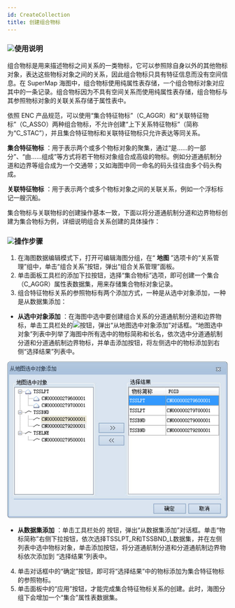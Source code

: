 ```yaml
---
id: CreateCollection
title: 创建组合物标
---
```

### ![](../../../../img/read.gif)使用说明

组合物标是用来描述物标之间关系的一类物标，它可以参照除自身以外的其他物标对象，表达这些物标对象之间的关系，因此组合物标只具有特征信息而没有空间信息。在
SuperMap
海图中，组合物标使用纯属性表存储，一个组合物标对象对应其中的一条记录。组合物标因为不具有空间关系而使用纯属性表存储，组合物标与其参照物标对象的关联关系存储于属性表中。

依照 ENC
产品规范，可以使用“集合特征物标”（C_AGGR）和“关联特征物标”（C_ASSO）两种组合物标，不允许创建“上下关系特征物标”（简称为“C_STAC”），并且集合特征物标和关联特征物标只允许表达等同关系。

**集合特征物标**
：用于表示两个或多个物标对象的聚集，通过“是……的一部分”、“由……组成”等方式将若干物标对象组合成高级的物标。例如分道通航制分道和边界等组合成为一个交通带；又如海图中同一命名的码头往往由多个码头构成。

**关联特征物标** ：用于表示两个或多个物标对象之间的关联关系，例如一个浮标标记一艘沉船。

集合物标与关联物标的创建操作基本一致，下面以将分道通航制分道和边界物标创建为集合物标为例，详细说明组合关系创建的具体操作：

### ![](../../../../img/read.gif)操作步骤

1. 在海图数据编辑模式下，打开可编辑海图分组，在“ **地图** ”选项卡的“关系管理”组中，单击“组合关系”按钮，弹出“组合关系管理”面板。
2. 单击面板工具栏的添加下拉按钮，选择“集合物标”选项，即可创建一个集合（C_AGGR）属性表数据集，用来存储集合物标对象记录。
3. 组合特征物标关系的参照物标有两个添加方式，一种是从选中对象添加，一种是从数据集添加： 
  * **从选中对象添加** ：在海图中选中要创建组合关系的分道通航制分道和边界物标，单击工具栏处的![](../../../../img/Add2.png)按钮，弹出“从地图选中对象添加”对话框。“地图选中对象”列表中列举了海图中所有选中的物标简称和长名，依次选中分道通航制分道和分道通航制边界物标，并单击添加按钮，将左侧选中的物标添加到右侧“选择结果”列表中。   

![](../img/AddFromSelection.jpg)  

  * **从数据集添加** ：单击工具栏处的 按钮，弹出“从数据集添加”对话框。单击“物标简称”右侧下拉按钮，依次选择TSSLPT_R和TSSBND_L数据集，并在左侧列表中选中物标对象，单击添加按钮，将分道通航制分道和分道通航制边界物标依次添加到 “选择结果”列表中。

4. 单击对话框中的“确定”按钮，即可将“选择结果”中的物标添加为集合特征物标的参照物标。
5. 单击面板中的“应用”按钮，才能完成集合特征物标关系的创建。此时，海图分组下会增加一个“集合”属性表数据集。
